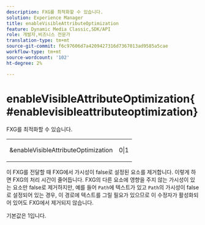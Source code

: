 ```yaml
---
description: FXG를 최적화할 수 있습니다.
solution: Experience Manager
title: enableVisibleAttributeOptimization
feature: Dynamic Media Classic,SDK/API
role: 개발자,비즈니스 전문가
translation-type: tm+mt
source-git-commit: f6c97606d7a4209427316d7367013ad9585a5cae
workflow-type: tm+mt
source-wordcount: '102'
ht-degree: 2%

---
```



# enableVisibleAttributeOptimization{#enablevisibleattributeoptimization}

FXG를 최적화할 수 있습니다.

<table id="simpletable_FDE0D8786BC747AF87A336452500E695"> 
 <tr class="strow"> 
  <td class="stentry"> <p><span class="codeph"> &amp;enableVisibleAttributeOptimization</span> </p> </td> 
  <td class="stentry"> <p>0|1 </p></td> 
 </tr> 
</table>

이 FXG를 전달할 때 FXG에서 가시성이 false로 설정된 요소를 제거합니다. 이렇게 하면 FXG의 처리 시간이 줄어듭니다. FXG의 다른 요소에 영향을 주지 않는 가시성이 있는 요소만 false로 제거하지만, 예를 들어 `Path`에 텍스트가 있고 `Path`의 가시성이 false로 설정되어 있는 경우, 이 경로에 텍스트를 그릴 필요가 있으므로 이 수정자가 활성화되어 있어도 FXG에서 제거되지 않습니다.

기본값은 1입니다.

